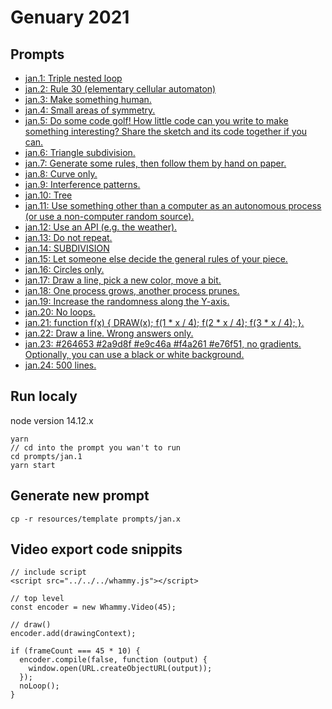 # Genuary 2021

## Prompts
 - [jan.1: Triple nested loop](https://emericw.github.io/genuary2021/prompts/jan.1/dist/)
 - [jan.2: Rule 30 (elementary cellular automaton)](https://emericw.github.io/genuary2021/prompts/jan.2/dist/)
 - [jan.3: Make something human.](https://emericw.github.io/genuary2021/prompts/jan.3/dist/)
 - [jan.4: Small areas of symmetry.](https://emericw.github.io/genuary2021/prompts/jan.4/dist/)
 - [jan.5: Do some code golf! How little code can you write to make something interesting? Share the sketch and its code together if you can.](https://emericw.github.io/genuary2021/prompts/jan.5/dist/)
 - [jan.6: Triangle subdivision.](https://emericw.github.io/genuary2021/prompts/jan.6/dist/)
 - [jan.7: Generate some rules, then follow them by hand on paper.](https://emericw.github.io/genuary2021/prompts/jan.7/dist/)
 - [jan.8: Curve only.](https://emericw.github.io/genuary2021/prompts/jan.8/dist/)
 - [jan.9: Interference patterns.](https://emericw.github.io/genuary2021/prompts/jan.9/dist/)
 - [jan.10: Tree](https://emericw.github.io/genuary2021/prompts/jan.10/dist/)
 - [jan.11: Use something other than a computer as an autonomous process (or use a non-computer random source).](https://emericw.github.io/genuary2021/prompts/jan.11/dist/)
 - [jan.12: Use an API (e.g. the weather).](https://emericw.github.io/genuary2021/prompts/jan.12/dist/)
 - [jan.13: Do not repeat.](https://emericw.github.io/genuary2021/prompts/jan.13/dist/)
 - [jan.14: SUBDIVISION](https://emericw.github.io/genuary2021/prompts/jan.14/dist/)
 - [jan.15: Let someone else decide the general rules of your piece.](https://emericw.github.io/genuary2021/prompts/jan.15/dist/)
 - [jan.16: Circles only.](https://emericw.github.io/genuary2021/prompts/jan.16/dist/)
 - [jan.17: Draw a line, pick a new color, move a bit.](https://emericw.github.io/genuary2021/prompts/jan.17/dist/)
 - [jan.18: One process grows, another process prunes.](https://emericw.github.io/genuary2021/prompts/jan.18/dist/)
 - [jan.19: Increase the randomness along the Y-axis.](https://emericw.github.io/genuary2021/prompts/jan.19/dist/)
 - [jan.20: No loops.](https://emericw.github.io/genuary2021/prompts/jan.20/dist/)
 - [jan.21: function f(x) { DRAW(x); f(1 * x / 4); f(2 * x / 4); f(3 * x / 4); }.](https://emericw.github.io/genuary2021/prompts/jan.21/dist/)
 - [jan.22: Draw a line. Wrong answers only.](https://emericw.github.io/genuary2021/prompts/jan.22/dist/)
 - [jan.23: #264653 #2a9d8f #e9c46a #f4a261 #e76f51, no gradients. Optionally, you can use a black or white background.](https://emericw.github.io/genuary2021/prompts/jan.23/dist/)
 - [jan.24: 500 lines.](https://emericw.github.io/genuary2021/prompts/jan.24/dist/)

## Run localy
node version 14.12.x
```
yarn
// cd into the prompt you wan't to run
cd prompts/jan.1
yarn start
```

## Generate new prompt
```
cp -r resources/template prompts/jan.x
```

## Video export code snippits
```
// include script
<script src="../../../whammy.js"></script>

// top level
const encoder = new Whammy.Video(45);

// draw()
encoder.add(drawingContext);

if (frameCount === 45 * 10) {
  encoder.compile(false, function (output) {
    window.open(URL.createObjectURL(output));
  });
  noLoop();
}
```
